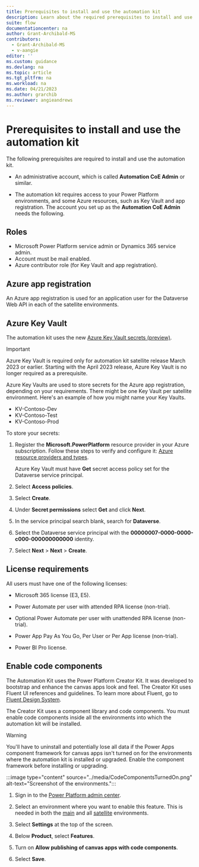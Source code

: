```yaml
---
title: Prerequisites to install and use the automation kit
description: Learn about the required prerequisites to install and use the automation kit.
suite: flow
documentationcenter: na
author: Grant-Archibald-MS
contributors:
  - Grant-Archibald-MS
  - v-aangie
editor: ''
ms.custom: guidance
ms.devlang: na
ms.topic: article
ms.tgt_pltfrm: na
ms.workload: na
ms.date: 04/21/2023
ms.author: grarchib
ms.reviewer: angieandrews
---
```


# Prerequisites to install and use the automation kit

The following prerequisites are required to install and use the automation kit.

- An administrative account, which is called **Automation CoE Admin** or similar.

- The automation kit requires access to your Power Platform environments, and some Azure resources, such as Key Vault and app registration. The account you set up as the **Automation CoE Admin** needs the following.

## Roles

- Microsoft Power Platform service admin or Dynamics 365 service admin.
- Account must be mail enabled.
- Azure contributor role (for Key Vault and app registration).

## Azure app registration

An Azure app registration is used for an application user for the Dataverse Web API in each of the satellite environments.

## Azure Key Vault

The automation kit uses the new [Azure Key Vault secrets (preview)](/powerapps/maker/data-platform/EnvironmentVariables#use-azure-key-vault-secrets-preview).

   > [!IMPORTANT]
   > Azure Key Vault is required only for automation kit satellite release March 2023 or earlier. Starting with the April 2023 release, Azure Key Vault is no longer required as a prerequisite.

Azure Key Vaults are used to store secrets for the Azure app registration, depending on your requirements. There might be one Key Vault per satellite environment. Here's an example of how you might name your Key Vaults.

- KV-Contoso-Dev
- KV-Contoso-Test
- KV-Contoso-Prod

To store your secrets:

1. Register the **Microsoft.PowerPlatform** resource provider in your Azure subscription. Follow these steps to verify and configure it: [Azure resource providers and types](/azure/azure-resource-manager/management/resource-providers-and-types).

   Azure Key Vault must have **Get** secret access policy set for the Dataverse service principal.

1. Select **Access policies**.

1. Select **Create**.

1. Under **Secret permissions** select **Get** and click **Next**.

1. In the service principal search blank, search for **Dataverse**.

1. Select the Dataverse service principal with the **00000007-0000-0000-c000-000000000000** identity.

1. Select **Next** > **Next** > **Create**.

## License requirements

All users must have one of the following licenses:

- Microsoft 365 license (E3, E5).

- Power Automate per user with attended RPA license (non-trial).

- Optional Power Automate per user with unattended RPA license (non-trial).

- Power App Pay As You Go, Per User or Per App license (non-trial).

- Power BI Pro license.

## Enable code components

The Automation Kit uses the Power Platform Creator Kit. It was developed to bootstrap and enhance the canvas apps look and feel. The Creator Kit uses Fluent UI references and guidelines. To learn more about Fluent, go to [Fluent Design System](https://www.microsoft.com/design/fluent/).

The Creator Kit uses a component library and code components. You must enable code components inside all the environments into which the automation kit will be installed.

> [!WARNING]
> You'll have to uninstall and potentially lose all data if the Power Apps component framework for canvas apps isn't turned on for the environments where the automation kit is installed or upgraded. Enable the component framework before installing or upgrading.
>
>:::image type="content" source="../media/CodeComponentsTurnedOn.png" alt-text="Screenshot of the environments.":::

1. Sign in to the [Power Platform admin center](https://admin.powerplatform.microsoft.com/home).

1. Select an environment where you want to enable this feature. This is needed in both the [main](/power-automate/guidance/automation-kit/setup/main) and all [satellite](/power-automate/guidance/automation-kit/setup/satellite) environments.

1. Select **Settings** at the top of the screen.

1. Below **Product**, select **Features**.

1. Turn on **Allow publishing of canvas apps with code components**.

1. Select **Save**.
